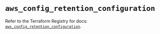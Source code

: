 # `aws_config_retention_configuration`

Refer to the Terraform Registry for docs: [`aws_config_retention_configuration`](https://registry.terraform.io/providers/hashicorp/aws/5.56.0/docs/resources/config_retention_configuration).
